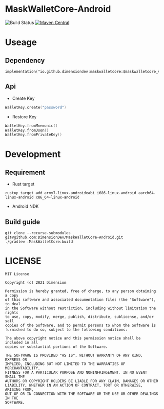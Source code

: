 # MaskWalletCore-Android
![Build Status](https://github.com/DimensionDev/MaskWalletCore-Android/workflows/Android/badge.svg)
[![Maven Central](https://maven-badges.herokuapp.com/maven-central/io.github.dimensiondev/maskwalletcore/badge.svg)](https://maven-badges.herokuapp.com/maven-central/io.github.dimensiondev/maskwalletcore)

# Useage

## Dependency
```
implementation("io.github.dimensiondev:maskwalletcore:$maskwalletcore_version")
```

## Api

- Create Key
```kotlin
WalletKey.create("password")
```
- Restore Key
```kotlin
WalletKey.fromMnemonic()
WalletKey.fromJson()
WalletKey.fromPrivateKey()
```

# Development

## Requirement
- Rust target
```
rustup target add armv7-linux-androideabi i686-linux-android aarch64-linux-android x86_64-linux-android
```
- Android NDK

## Build guide
```
git clone --recurse-submodules git@github.com:DimensionDev/MaskWalletCore-Android.git
./gradlew :MaskWalletCore:build
```

# LICENSE
```
MIT License

Copyright (c) 2021 Dimension

Permission is hereby granted, free of charge, to any person obtaining a copy
of this software and associated documentation files (the "Software"), to deal
in the Software without restriction, including without limitation the rights
to use, copy, modify, merge, publish, distribute, sublicense, and/or sell
copies of the Software, and to permit persons to whom the Software is
furnished to do so, subject to the following conditions:

The above copyright notice and this permission notice shall be included in all
copies or substantial portions of the Software.

THE SOFTWARE IS PROVIDED "AS IS", WITHOUT WARRANTY OF ANY KIND, EXPRESS OR
IMPLIED, INCLUDING BUT NOT LIMITED TO THE WARRANTIES OF MERCHANTABILITY,
FITNESS FOR A PARTICULAR PURPOSE AND NONINFRINGEMENT. IN NO EVENT SHALL THE
AUTHORS OR COPYRIGHT HOLDERS BE LIABLE FOR ANY CLAIM, DAMAGES OR OTHER
LIABILITY, WHETHER IN AN ACTION OF CONTRACT, TORT OR OTHERWISE, ARISING FROM,
OUT OF OR IN CONNECTION WITH THE SOFTWARE OR THE USE OR OTHER DEALINGS IN THE
SOFTWARE.

```